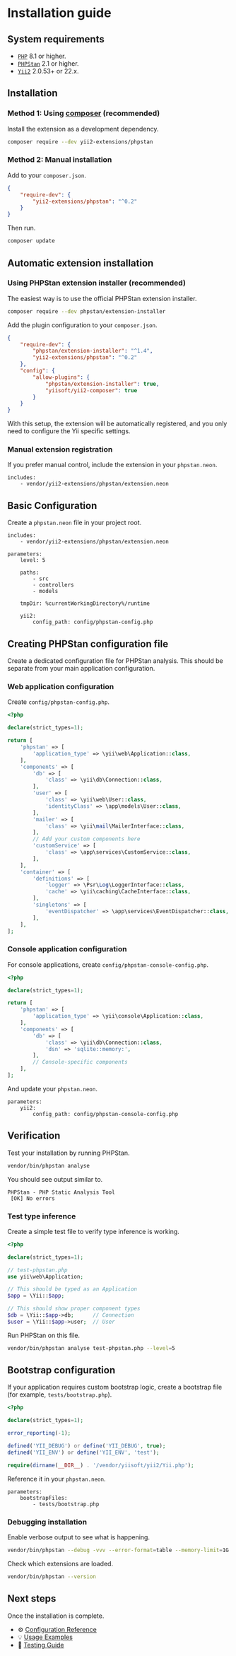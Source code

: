 # Installation guide

## System requirements

- [`PHP`](https://www.php.net/downloads) 8.1 or higher.
- [`PHPStan`](https://github.com/phpstan/phpstan) 2.1 or higher.
- [`Yii2`](https://github.com/yiisoft/yii2) 2.0.53+ or 22.x.

## Installation

### Method 1: Using [composer](https://getcomposer.org/download/) (recommended)

Install the extension as a development dependency.

```bash
composer require --dev yii2-extensions/phpstan
```

### Method 2: Manual installation

Add to your `composer.json`.

```json
{
    "require-dev": {
        "yii2-extensions/phpstan": "^0.2"
    }
}
```

Then run.

```bash
composer update
```

## Automatic extension installation

### Using PHPStan extension installer (recommended)

The easiest way is to use the official PHPStan extension installer.

```bash
composer require --dev phpstan/extension-installer
```

Add the plugin configuration to your `composer.json`.

```json
{
    "require-dev": {
        "phpstan/extension-installer": "^1.4",
        "yii2-extensions/phpstan": "^0.2"
    },
    "config": {
        "allow-plugins": {
            "phpstan/extension-installer": true,
            "yiisoft/yii2-composer": true
        }
    }
}
```

With this setup, the extension will be automatically registered, and you only need to configure the Yii specific 
settings.

### Manual extension registration

If you prefer manual control, include the extension in your `phpstan.neon`.

```neon
includes:
    - vendor/yii2-extensions/phpstan/extension.neon
```

## Basic Configuration

Create a `phpstan.neon` file in your project root.

```neon
includes:
    - vendor/yii2-extensions/phpstan/extension.neon

parameters:
    level: 5

    paths:
        - src
        - controllers
        - models
    
    tmpDir: %currentWorkingDirectory%/runtime

    yii2:
        config_path: config/phpstan-config.php
```

## Creating PHPStan configuration file

Create a dedicated configuration file for PHPStan analysis. This should be separate from your main application configuration.

### Web application configuration

Create `config/phpstan-config.php`.

```php
<?php

declare(strict_types=1);

return [
    'phpstan' => [
        'application_type' => \yii\web\Application::class,
    ],
    'components' => [
        'db' => [
            'class' => \yii\db\Connection::class,
        ],
        'user' => [
            'class' => \yii\web\User::class,
            'identityClass' => \app\models\User::class,
        ],
        'mailer' => [
            'class' => \yii\mail\MailerInterface::class,
        ],
        // Add your custom components here
        'customService' => [
            'class' => \app\services\CustomService::class,
        ],
    ],
    'container' => [
        'definitions' => [
            'logger' => \Psr\Log\LoggerInterface::class,
            'cache' => \yii\caching\CacheInterface::class,
        ],
        'singletons' => [
            'eventDispatcher' => \app\services\EventDispatcher::class,
        ],
    ],
];
```

### Console application configuration

For console applications, create `config/phpstan-console-config.php`.

```php
<?php

declare(strict_types=1);

return [
    'phpstan' => [
        'application_type' => \yii\console\Application::class,
    ],
    'components' => [
        'db' => [
            'class' => \yii\db\Connection::class,
            'dsn' => 'sqlite::memory:',
        ],
        // Console-specific components
    ],
];
```

And update your `phpstan.neon`.

```neon
parameters:
    yii2:
        config_path: config/phpstan-console-config.php
```

## Verification

Test your installation by running PHPStan.

```bash
vendor/bin/phpstan analyse
```

You should see output similar to.

```
PHPStan - PHP Static Analysis Tool
 [OK] No errors
```

### Test type inference

Create a simple test file to verify type inference is working.

```php
<?php

declare(strict_types=1);

// test-phpstan.php
use yii\web\Application;

// This should be typed as an Application
$app = \Yii::$app;

// This should show proper component types
$db = \Yii::$app->db;      // Connection
$user = \Yii::$app->user;  // User
```

Run PHPStan on this file.

```bash
vendor/bin/phpstan analyse test-phpstan.php --level=5
```

## Bootstrap configuration

If your application requires custom bootstrap logic, create a bootstrap file (for example, `tests/bootstrap.php`).

```php
<?php

declare(strict_types=1);

error_reporting(-1);

defined('YII_DEBUG') or define('YII_DEBUG', true);
defined('YII_ENV') or define('YII_ENV', 'test');

require(dirname(__DIR__) . '/vendor/yiisoft/yii2/Yii.php');
```

Reference it in your `phpstan.neon`.

```neon
parameters:
    bootstrapFiles:
        - tests/bootstrap.php
```

### Debugging installation

Enable verbose output to see what is happening.

```bash
vendor/bin/phpstan --debug -vvv --error-format=table --memory-limit=1G
```

Check which extensions are loaded.

```bash
vendor/bin/phpstan --version
```

## Next steps

Once the installation is complete.

- ⚙️ [Configuration Reference](configuration.md)
- 💡 [Usage Examples](examples.md)
- 🧪 [Testing Guide](testing.md)
